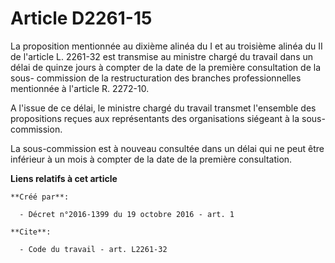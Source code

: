 # Article D2261-15

La proposition mentionnée au dixième alinéa du I et au troisième alinéa du II de l'article L. 2261-32 est transmise au
ministre chargé du travail dans un délai de quinze jours à compter de la date de la première consultation de la sous-
commission de la restructuration des branches professionnelles mentionnée à l'article R. 2272-10. 

A l'issue de ce délai, le ministre chargé du travail transmet l'ensemble des propositions reçues aux représentants des
organisations siégeant à la sous-commission. 

La sous-commission est à nouveau consultée dans un délai qui ne peut être inférieur à un mois à compter de la date de la
première consultation.

**Liens relatifs à cet article**

	**Créé par**:

	  - Décret n°2016-1399 du 19 octobre 2016 - art. 1

	**Cite**:

	  - Code du travail - art. L2261-32
